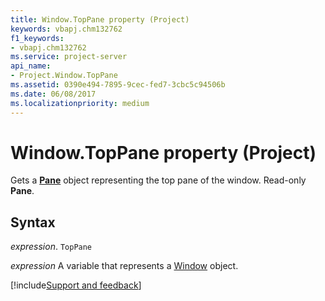 ```yaml
---
title: Window.TopPane property (Project)
keywords: vbapj.chm132762
f1_keywords:
- vbapj.chm132762
ms.service: project-server
api_name:
- Project.Window.TopPane
ms.assetid: 0390e494-7895-9cec-fed7-3cbc5c94506b
ms.date: 06/08/2017
ms.localizationpriority: medium
---
```



# Window.TopPane property (Project)

Gets a **[Pane](Project.Pane.md)** object representing the top pane of the window. Read-only **Pane**.


## Syntax

_expression_. `TopPane`

_expression_ A variable that represents a [Window](./Project.Window.md) object.

[!include[Support and feedback](~/includes/feedback-boilerplate.md)]